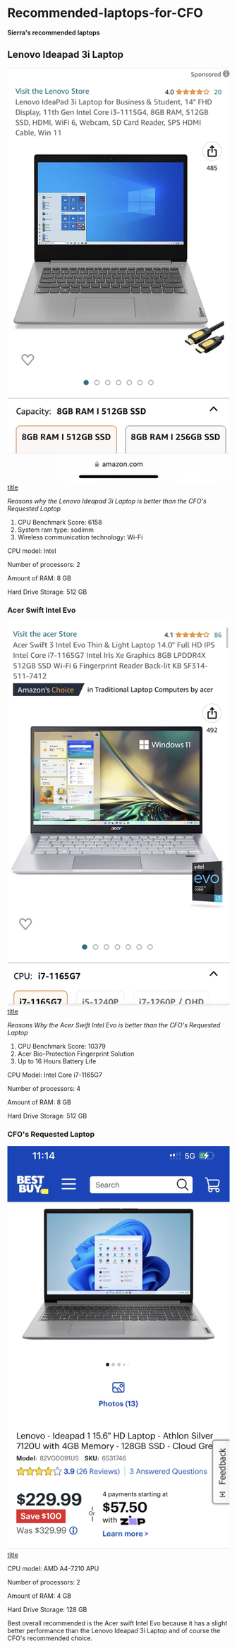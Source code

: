# Recommended-laptops-for-CFO

**Sierra's recommended laptops** 

## Lenovo Ideapad 3i Laptop

![alt text](Computer.JPG)
[title](https://www.amazon.com/Lenovo-IdeaPad-Business-Student-i3-1115G4/dp/B0BSR6N4WY/ref=sr_1_2_sspa?crid=31ZBEMBLDQUC1&keywords=lenovo%2Blaptop&qid=1689560155&refinements=p_n_feature_thirty-three_browse-bin%3A23720419011&rnid=23720416011&s=pc&sprefix=lenovo%2B%2Caps%2C196&sr=1-2-spons&sp_csd=d2lkZ2V0TmFtZT1zcF9hdGY&th=1)

*Reasons why the Lenovo Ideapad 3i Laptop is better than the CFO's Requested Laptop*

1. CPU Benchmark Score: 6158
2. System ram type: sodimm
3. Wireless communication technology: Wi-Fi

CPU model: Intel

Number of processors: 2

Amount of RAM: 8 GB

Hard Drive Storage: 512 GB

### Acer Swift Intel Evo
![alt text](Amazon.JPG)
[title](https://www.amazon.com/gp/product/B093TMFFC3?tag=rtings-lt-r-third-party-prime-20&ie=UTF8&th=1) 



*Reasons Why the Acer Swift Intel Evo is better than the CFO's Requested Laptop*

1. CPU Benchmark Score: 10379
2. Acer Bio-Protection Fingerprint Solution
3. Up to 16 Hours Battery Life

CPU Model: 	Intel Core i7-1165G7

Number of processors: 4

Amount of RAM: 8 GB

Hard Drive Storage: 512 GB

### CFO's Requested Laptop

![alt text](BestBuy.JPG)
[title](https://www.bestbuy.com/site/lenovo-ideapad-1-15-6-hd-laptop-athlon-silver-7120u-with-4gb-memory-128gb-ssd-cloud-grey/6531746.p?skuId=6531746)

CPU model:  AMD A4-7210 APU

Number of processors: 2

Amount of RAM: 4 GB

Hard Drive Storage: 128 GB

Best overall recommended is the Acer swift Intel Evo because it has a slight better performance than the Lenovo Ideapad 3i Laptop and of course the CFO's recommended choice. 
